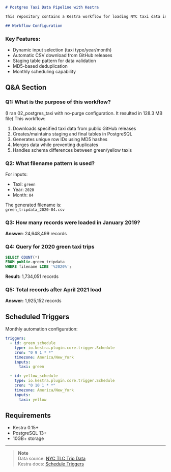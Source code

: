 ```markdown
# Postgres Taxi Data Pipeline with Kestra

This repository contains a Kestra workflow for loading NYC taxi data into PostgreSQL with deduplication logic. The pipeline handles both green and yellow taxi data from 2019-2020.

## Workflow Configuration


```

### Key Features:
- Dynamic input selection (taxi type/year/month)
- Automatic CSV download from GitHub releases
- Staging table pattern for data validation
- MD5-based deduplication
- Monthly scheduling capability

## Q&A Section

### Q1: What is the purpose of this workflow?
(I ran 02_postgres_taxi with no-purge configuration. It resulted in 128.3 MB file)
This workflow:
1. Downloads specified taxi data from public GitHub releases
2. Creates/maintains staging and final tables in PostgreSQL
3. Generates unique row IDs using MD5 hashes
4. Merges data while preventing duplicates
5. Handles schema differences between green/yellow taxis

### Q2: What filename pattern is used?
For inputs:
- Taxi: `green`
- Year: `2020` 
- Month: `04`

The generated filename is:  
`green_tripdata_2020-04.csv`

### Q3: How many records were loaded in January 2019?
**Answer:** 24,648,499 records

### Q4: Query for 2020 green taxi trips
```sql
SELECT COUNT(*) 
FROM public.green_tripdata
WHERE filename LIKE '%2020%';
```
**Result:** 1,734,051 records

### Q5: Total records after April 2021 load
**Answer:** 1,925,152 records

## Scheduled Triggers
Monthly automation configuration:
```yaml
triggers:
  - id: green_schedule
    type: io.kestra.plugin.core.trigger.Schedule
    cron: "0 9 1 * *"
    timezone: America/New_York
    inputs:
      taxi: green

  - id: yellow_schedule
    type: io.kestra.plugin.core.trigger.Schedule
    cron: "0 10 1 * *"
    timezone: America/New_York
    inputs:
      taxi: yellow
```

## Requirements
- Kestra 0.15+
- PostgreSQL 13+
- 10GB+ storage

---

> **Note**  
> Data source: [NYC TLC Trip Data](https://github.com/DataTalksClub/nyc-tlc-data/releases)  
> Kestra docs: [Schedule Triggers](https://kestra.io/docs/workflow-components/triggers/schedule-trigger)
```

